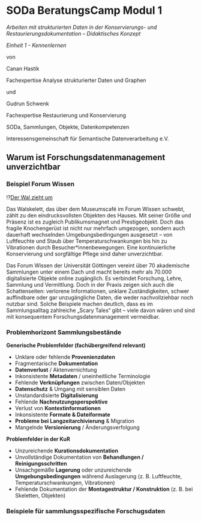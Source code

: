 <!--

author: Gudrun Schwenk und Canan Hastik  
email:    
version:  v1
language: DE

icon:     https://raw.githubusercontent.com/chastik/Beratung_Dateityp_Bild/refs/heads/main/SODa-Logo_full.svg
link:     https://raw.githubusercontent.com/chastik/Beratung/refs/heads/main/soda.css

comment:  WissKi SODA OERs

-->

# SODa BeratungsCamp Modul 1  

*Arbeiten mit strukturierten Daten in der Konservierungs- und Restaurierungsdokumentation – Didaktisches Konzept*

*Einheit 1 - Kennenlernen*

von 

Canan Hastik 

Fachexpertise Analyse strukturierter Daten und Graphen

und 

Gudrun Schwenk

Fachexpertise Restaurierung und Konservierung

SODa, Sammlungen, Objekte, Datenkompetenzen

Interessensgemeinschaft für Semantische Datenverarbeitung e.V.


## Warum ist Forschungsdatenmanagement unverzichtbar 

### Beispiel Forum Wissen 

!?[Der Wal zieht um](https://www.youtube.com/watch?v=-ql1E7_VVT4&list=PLgoiCMgV-zrfnWn_J6mv4K-FeWoM9iVQU&index=63)

Das Walskelett, das über dem Museumscafé im Forum Wissen schwebt, zählt zu den eindrucksvollsten Objekten des Hauses. Mit seiner Größe und Präsenz ist es zugleich Publikumsmagnet und Prestigeobjekt. Doch das fragile Knochengerüst ist nicht nur mehrfach umgezogen, sondern auch dauerhaft wechselnden Umgebungsbedingungen ausgesetzt – von Luftfeuchte und Staub über Temperaturschwankungen bis hin zu Vibrationen durch Besucher*innenbewegungen. Eine kontinuierliche Konservierung und sorgfältige Pflege sind daher unverzichtbar.

Das Forum Wissen der Universität Göttingen vereint über 70 akademische Sammlungen unter einem Dach und macht bereits mehr als 70.000 digitalisierte Objekte online zugänglich. Es verbindet Forschung, Lehre, Sammlung und Vermittlung. Doch in der Praxis zeigen sich auch die Schattenseiten: verlorene Informationen, unklare Zuständigkeiten, schwer auffindbare oder gar unzugängliche Daten, die weder nachvollziehbar noch nutzbar sind. Solche Beispiele machen deutlich, dass es im Sammlungsalltag zahlreiche „Scary Tales“ gibt – viele davon wären und sind mit konsequentem Forschungsdatenmanagement vermeidbar.

### Problemhorizont Sammlungsbestände

**Generische Problemfelder (fachübergreifend relevant)**

* Unklare oder fehlende **Provenienzdaten**
* Fragmentarische **Dokumentation**
* **Datenverlust** / Aktenvernichtung
* Inkonsistente **Metadaten** / uneinheitliche Terminologie
* Fehlende **Verknüpfungen** zwischen Daten/Objekten
* **Datenschutz** & Umgang mit sensiblen Daten
* Unstandardisierte **Digitalisierung**
* Fehlende **Nachnutzungsperspektive**
* Verlust von **Kontextinformationen**
* Inkonsistente **Formate & Dateiformate**
* **Probleme bei Langzeitarchivierung** & Migration
* Mangelnde **Versionierung** / Änderungsverfolgung

**Problemfelder in der KuR**
* Unzureichende **Kurationsdokumentation**
* Unvollständige Dokumentation von **Behandlungen / Reinigungsschritten**
* Unsachgemäße **Lagerung** oder unzureichende **Umgebungsbedingungen** während Auslagerung (z. B. Luftfeuchte, Temperaturschwankungen, Vibrationen)
* Fehlende Dokumentation der **Montagestruktur / Konstruktion** (z. B. bei Skeletten, Objekten)

### Beispiele für sammlungsspezifische Forschugsdaten